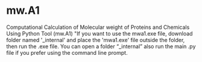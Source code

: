 # mw.A1
Computational Calculation of Molecular weight of Proteins and Chemicals Using Python Tool (mw.A1)
"If you want to use the mwa1.exe file, download folder named '_internal' and place the 'mwa1.exe' file outside the folder, then run the .exe file.
 You can open a folder “_internal” also run the main .py file if you prefer using the command line prompt.

